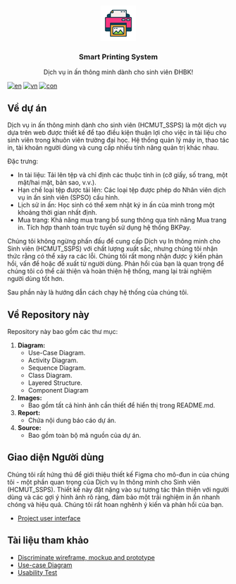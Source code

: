 <!-- [![Contributors][contributors-shield]][contributors-url] -->

<!-- PROJECT LOGO -->
<br />
<div align="center">
  <img src="images/logo_new.png" alt="Logo" width="80" height="80">
  <h3 align="center">Smart Printing System</h3>

  <p align="center">
    Dịch vụ in ấn thông minh dành cho sinh viên ĐHBK!
    <!-- <br />
    <a href="https://github.com/othneildrew/Best-README-Template"><strong>Explore the docs »</strong></a>
    <br />
    <br />
    <a href="https://github.com/othneildrew/Best-README-Template">View Demo</a>
    ·
    <a href="https://github.com/othneildrew/Best-README-Template/issues">Report Bug</a>
    ·
    <a href="https://github.com/othneildrew/Best-README-Template/issues">Request Feature</a> -->
  </p>
</div>

[![en](https://img.shields.io/badge/lang-en-green.svg)](https://github.com/snipee3007/SmartPrintingSystem/blob/master/README.md)
[![vn](https://img.shields.io/badge/lang-vn-red.svg)](https://github.com/snipee3007/SmartPrintingSystem/blob/master/README-VN.md)
[![con](https://img.shields.io/badge/contributors-blue)](https://github.com/snipee3007/SmartPrintingSystem/graphs/contributors)





<!-- TABLE OF CONTENTS -->
<!-- <details>
  <summary>Table of Contents</summary>
  <ol>
    <li>
      <a href="#about-the-project">About The Project</a>
      <ul>
        <li><a href="#built-with">Built With</a></li>
      </ul>
    </li>
    <li>
      <a href="#getting-started">Getting Started</a>
      <ul>
        <li><a href="#prerequisites">Prerequisites</a></li>
        <li><a href="#installation">Installation</a></li>
      </ul>
    </li>
    <li><a href="#usage">Usage</a></li>
    <li><a href="#roadmap">Roadmap</a></li>
    <li><a href="#contributing">Contributing</a></li>
    <li><a href="#license">License</a></li>
    <li><a href="#contact">Contact</a></li>
    <li><a href="#acknowledgments">Acknowledgments</a></li>
  </ol>
</details> -->



<!-- ABOUT THE PROJECT -->
## Về dự án

Dịch vụ in ấn thông minh dành cho sinh viên (HCMUT_SSPS) là một dịch vụ dựa trên web được thiết kế để tạo điều kiện thuận lợi cho việc in tài liệu cho sinh viên trong khuôn viên trường đại học. Hệ thống quản lý máy in, thao tác in, tài khoản người dùng và cung cấp nhiều tính năng quản trị khác nhau.

Đặc trưng:
* In tài liệu: Tải lên tệp và chỉ định các thuộc tính in (cỡ giấy, số trang, một mặt/hai mặt, bản sao, v.v.).
* Hạn chế loại tệp được tải lên: Các loại tệp được phép do Nhân viên dịch vụ in ấn sinh viên (SPSO) cấu hình.
* Lịch sử in ấn: Học sinh có thể xem nhật ký in ấn của mình trong một khoảng thời gian nhất định.
* Mua trang: Khả năng mua trang bổ sung thông qua tính năng Mua trang in. Tích hợp thanh toán trực tuyến sử dụng hệ thống BKPay.

Chúng tôi không ngừng phấn đấu để cung cấp Dịch vụ In thông minh cho Sinh viên (HCMUT_SSPS) với chất lượng xuất sắc, nhưng chúng tôi nhận thức rằng có thể xảy ra các lỗi. Chúng tôi rất mong nhận được ý kiến phản hồi, vấn đề hoặc đề xuất từ người dùng. Phản hồi của bạn là quan trọng để chúng tôi có thể cải thiện và hoàn thiện hệ thống, mang lại trải nghiệm người dùng tốt hơn.

Sau phần này là hướng dẫn cách chạy hệ thống của chúng tôi.

<!-- Use the `BLANK_README.md` to get started. -->

<!-- <p align="right">(<a href="#readme-top">back to top</a>)</p> -->


<!-- 
### Built With

This section should list any major frameworks/libraries used to bootstrap your project. Leave any add-ons/plugins for the acknowledgements section. Here are a few examples.

* [![React][React.js]][React-url]
* [![Bootstrap][Bootstrap.com]][Bootstrap-url]

<p align="right">(<a href="#readme-top">back to top</a>)</p> -->

## Về Repository này
Repository này bao gồm các thư mục:
1. **Diagram:** 
    - Use-Case Diagram.
    - Activity Diagram.
    - Sequence Diagram.
    - Class Diagram.
    - Layered Structure.
    - Component Diagram
2. **Images:**
    - Bao gồm tất cả hình ảnh cần thiết để hiển thị trong README.md.
3. **Report:**
    - Chứa nội dung báo cáo dự án.
4. **Source:**
    - Bao gồm toàn bộ mã nguồn của dự án.

## Giao diện Người dùng
Chúng tôi rất hứng thú để giới thiệu thiết kế Figma cho mô-đun in của chúng tôi - một phần quan trọng của Dịch vụ In thông minh cho Sinh viên (HCMUT_SSPS). Thiết kế này đặt nặng vào sự tương tác thân thiện với người dùng và các gợi ý hình ảnh rõ ràng, đảm bảo một trải nghiệm in ấn nhanh chóng và hiệu quả. Chúng tôi rất hoan nghênh ý kiến và phản hồi của bạn.
* [Project user interface][Figma-url]

## Tài liệu tham khảo
* [Discriminate wireframe, mockup and prototype](https://thinhnotes.com/chuyen-nghe-ba/phan-biet-sketch-wireframe-mockup-va-prototype/)
* [Use-case Diagram](https://thinhnotes.com/chuyen-nghe-ba/use-case-diagram-va-5-sai-lam-thuong-gap/)
* [Usability Test](https://www.nngroup.com/articles/usability-testing-101/)





[contributors-shield]: https://img.shields.io/github/contributors/othneildrew/Best-README-Template.svg?style=for-the-badge
[contributors-url]: https://github.com/snipee3007/SmartPrintingSystem/graphs/contributors
[React.js]: https://img.shields.io/badge/React-20232A?style=for-the-badge&logo=react&logoColor=61DAFB
[React-url]: https://reactjs.org/
[Bootstrap.com]: https://img.shields.io/badge/Bootstrap-563D7C?style=for-the-badge&logo=bootstrap&logoColor=white
[Bootstrap-url]: https://getbootstrap.com
[Figma-shield]: https://images.careerbuilder.vn/content/images/figma-la-gi-CareerBuilder-1.png
[Figma-url]: https://www.figma.com/proto/1nlUBoDyKbA9uQDGN4sgkF/Stupid-printing-system-team-library?type=design&node-id=0-1&t=H0c3aJxe6lKaUaG9-0&scaling=scale-down&page-id=0%3A1&prev-org-id=external-teams
